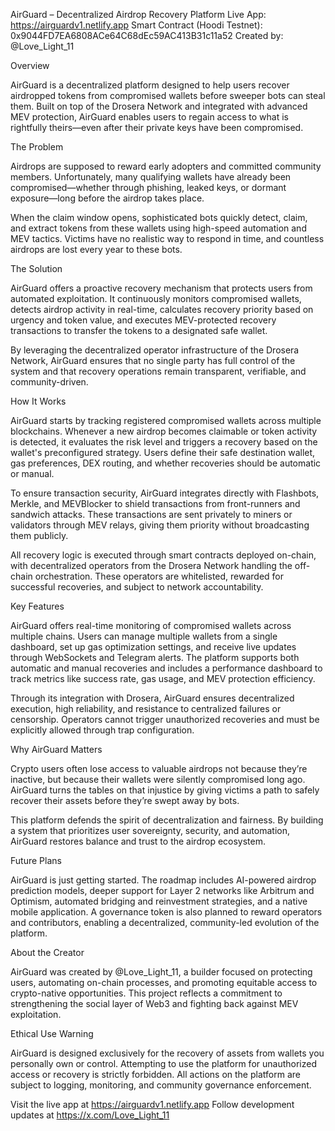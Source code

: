 AirGuard – Decentralized Airdrop Recovery Platform
Live App: https://airguardv1.netlify.app
Smart Contract (Hoodi Testnet): 0x9044FD7EA6808ACe64C68dEc59AC413B31c11a52
Created by: @Love_Light_11

Overview

AirGuard is a decentralized platform designed to help users recover airdropped tokens from compromised wallets before sweeper bots can steal them. Built on top of the Drosera Network and integrated with advanced MEV protection, AirGuard enables users to regain access to what is rightfully theirs—even after their private keys have been compromised.

The Problem

Airdrops are supposed to reward early adopters and committed community members. Unfortunately, many qualifying wallets have already been compromised—whether through phishing, leaked keys, or dormant exposure—long before the airdrop takes place.

When the claim window opens, sophisticated bots quickly detect, claim, and extract tokens from these wallets using high-speed automation and MEV tactics. Victims have no realistic way to respond in time, and countless airdrops are lost every year to these bots.

The Solution

AirGuard offers a proactive recovery mechanism that protects users from automated exploitation. It continuously monitors compromised wallets, detects airdrop activity in real-time, calculates recovery priority based on urgency and token value, and executes MEV-protected recovery transactions to transfer the tokens to a designated safe wallet.

By leveraging the decentralized operator infrastructure of the Drosera Network, AirGuard ensures that no single party has full control of the system and that recovery operations remain transparent, verifiable, and community-driven.

How It Works

AirGuard starts by tracking registered compromised wallets across multiple blockchains. Whenever a new airdrop becomes claimable or token activity is detected, it evaluates the risk level and triggers a recovery based on the wallet's preconfigured strategy. Users define their safe destination wallet, gas preferences, DEX routing, and whether recoveries should be automatic or manual.

To ensure transaction security, AirGuard integrates directly with Flashbots, Merkle, and MEVBlocker to shield transactions from front-runners and sandwich attacks. These transactions are sent privately to miners or validators through MEV relays, giving them priority without broadcasting them publicly.

All recovery logic is executed through smart contracts deployed on-chain, with decentralized operators from the Drosera Network handling the off-chain orchestration. These operators are whitelisted, rewarded for successful recoveries, and subject to network accountability.

Key Features

AirGuard offers real-time monitoring of compromised wallets across multiple chains. Users can manage multiple wallets from a single dashboard, set up gas optimization settings, and receive live updates through WebSockets and Telegram alerts. The platform supports both automatic and manual recoveries and includes a performance dashboard to track metrics like success rate, gas usage, and MEV protection efficiency.

Through its integration with Drosera, AirGuard ensures decentralized execution, high reliability, and resistance to centralized failures or censorship. Operators cannot trigger unauthorized recoveries and must be explicitly allowed through trap configuration.

Why AirGuard Matters

Crypto users often lose access to valuable airdrops not because they’re inactive, but because their wallets were silently compromised long ago. AirGuard turns the tables on that injustice by giving victims a path to safely recover their assets before they’re swept away by bots.

This platform defends the spirit of decentralization and fairness. By building a system that prioritizes user sovereignty, security, and automation, AirGuard restores balance and trust to the airdrop ecosystem.

Future Plans

AirGuard is just getting started. The roadmap includes AI-powered airdrop prediction models, deeper support for Layer 2 networks like Arbitrum and Optimism, automated bridging and reinvestment strategies, and a native mobile application. A governance token is also planned to reward operators and contributors, enabling a decentralized, community-led evolution of the platform.

About the Creator

AirGuard was created by @Love_Light_11, a builder focused on protecting users, automating on-chain processes, and promoting equitable access to crypto-native opportunities. This project reflects a commitment to strengthening the social layer of Web3 and fighting back against MEV exploitation.

Ethical Use Warning

AirGuard is designed exclusively for the recovery of assets from wallets you personally own or control. Attempting to use the platform for unauthorized access or recovery is strictly forbidden. All actions on the platform are subject to logging, monitoring, and community governance enforcement.

Visit the live app at https://airguardv1.netlify.app
Follow development updates at https://x.com/Love_Light_11

